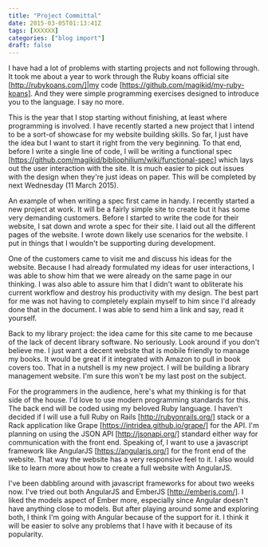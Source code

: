 ```yaml
---
title: "Project Committal"
date: 2015-03-05T01:13:41Z
tags: [XXXXXX]
categories: ["blog import"]
draft: false
---
```

 
I have had a lot of problems with starting projects and not following through.
It took me about a year to work through the Ruby koans official site
[http://rubykoans.com/]|my code [https://github.com/magikid/my-ruby-koans]. And
they were simple programming exercises designed to introduce you to the
language. I say no more.

This is the year that I stop starting without finishing, at least where
programming is involved. I have recently started a new project that I intend to
be a sort-of showcase for my website building skills. So far, I just have the
idea but I want to start it right from the very beginning. To that end, before I
write a single line of code, I will be writing a functional spec
[https://github.com/magikid/bibliophilium/wiki/functional-spec] which lays out
the user interaction with the site. It is much easier to pick out issues with
the design when they're just ideas on paper. This will be completed by next
Wednesday (11 March 2015).

An example of when writing a spec first came in handy. I recently started a new
project at work. It will be a fairly simple site to create but it has some very
demanding customers. Before I started to write the code for their website, I sat
down and wrote a spec for their site. I laid out all the different pages of the
website. I wrote down likely use scenarios for the website. I put in things that
I wouldn't be supporting during development.

One of the customers came to visit me and discuss his ideas for the website.
Because I had already formulated my ideas for user interactions, I was able to
show him that we were already on the same page in our thinking. I was also able
to assure him that I didn't want to obliterate his current workflow and destroy
his productivity with my design. The best part for me was not having to
completely explain myself to him since I'd already done that in the document. I
was able to send him a link and say, read it yourself.

Back to my library project: the idea came for this site came to me because of
the lack of decent library software. No seriously. Look around if you don't
believe me. I just want a decent website that is mobile friendly to manage my
books. It would be great if it integrated with Amazon to pull in book covers
too. That in a nutshell is my new project. I will be building a library
management website. I'm sure this won't be my last post on the subject.

For the programmers in the audience, here's what my thinking is for that side of
the house. I'd love to use modern programming standards for this. The back end
will be coded using my beloved Ruby language. I haven't decided if I will use a
full Ruby on Rails [http://rubyonrails.org/] stack or a Rack application like 
Grape [https://intridea.github.io/grape/] for the API. I'm planning on using the 
JSON API [http://jsonapi.org/] standard either way for communication with the
front end. Speaking of, I want to use a javascript framework like AngularJS
[https://angularjs.org/] for the front end of the website. That way the website
has a very responsive feel to it. I also would like to learn more about how to
create a full website with AngularJS.

I've been dabbling around with javascript frameworks for about two weeks now.
I've tried out both AngularJS and EmberJS [http://emberjs.com/]. I liked the
models aspect of Ember more, especially since Angular doesn't have anything
close to models. But after playing around some and exploring both, I think I'm
going with Angular because of the support for it. I think it will be easier to
solve any problems that I have with it because of its popularity.
